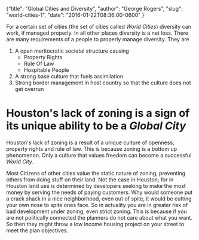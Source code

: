 {"title": "Global Cities and Diversity", "author": "George Rogers", "slug": "world-cities-1", "date": "2016-01-22T08:36:00-0600" }

For a certain set of cities (the set of cities called *World Cities*) diversity can work, if managed properly.
In all other places diversity is a net loss.
There are many requirements of a people to properly manage diversity.
They are

<ol>
<li>
A open meritocratic societal structure causing
<ul>
<li>Property Rights</li>
<li>Rule Of Law</li>
<li>Hospitable People</li>
</ul>
</li>
<li>A strong base culture that fuels assimilation</li>
<li>Strong border management in host country so that the culture does not get overrun</li>
</ol>

# Houston's lack of zoning is a sign of its unique ability to be a *Global City*

Houston's lack of zoning is a result of a unique culture of openness, property rights and rule of law.
This is because zoning is a bottom up phenomenon.
Only a culture that values freedom can become a successful *World City*.

Most Citizens of other cities value the static nature of zoning, preventing others from doing stuff on their land.
Not the case in Houston; for in Houston land use is determined by developers seeking to make the most money by serving the needs of paying customers.
Why would someone put a crack shack in a nice neighborhood, even out of spite, it would be cutting your own nose to spite ones face.
So in actuality you are in greater risk of bad development under zoning, even strict zoning.
This is because if you are not politically connected the planners do not care about what you want.
So then they might throw a low income housing project on your street to meet the plan objectives.
